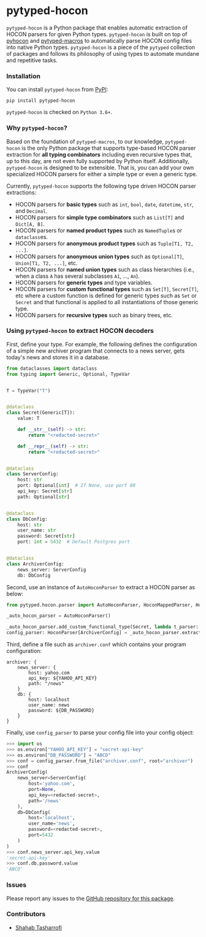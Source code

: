 # pytyped-hocon

`pytyped-hocon` is a Python package that enables automatic extraction of HOCON parsers for given Python types.
`pytyped-hocon` is built on top of [pyhocon](https://pypi.org/project/pyhocon/) and [pytyped-macros](https://pypi.org/project/pytyped-macros/) to automatically parse HOCON config files into native Python types.
`pytyped-hocon` is a piece of the `pytyped` collection of packages and follows its philosophy of using types to automate mundane and repetitive tasks.

### Installation

You can install `pytyped-hocon` from [PyPI](https://pypi.org/):

```
pip install pytyped-hocon
```

`pytyped-hocon` is checked on `Python 3.6+`.

### Why `pytyped-hocon`?

Based on the foundation of `pytyped-macros`, to our knowledge, `pytyped-hocon` is the only Python package that supports type-based HOCON parser extraction for **all typing combinators** including even recursive types that, up to this day, are not even fully supported by Python itself.
Additionally, `pytyped-hocon` is designed to be extensible.
That is, you can add your own specialized HOCON parsers for either a simple type or even a generic type.

Currently, `pytyped-hocon` supports the following type driven HOCON parser extractions:
- HOCON parsers for **basic types** such as `int`, `bool`, `date`, `datetime`, `str`, and `Decimal`.
- HOCON parsers for **simple type combinators** such as `List[T]` and `Dict[A, B]`.
- HOCON parsers for **named product types** such as `NamedTuple`s or `dataclass`es.
- HOCON parsers for **anonymous product types** such as `Tuple[T1, T2, ...]`.
- HOCON parsers for **anonymous union types** such as `Optional[T]`, `Union[T1, T2, ...]`, etc.
- HOCON parsers for **named union types** such as class hierarchies (i.e., when a class `A` has several subclasses `A1`, ..., `An`).
- HOCON parsers for **generic types** and type variables.
- HOCON parsers for **custom functional types** such as `Set[T]`, `Secret[T]`, etc where a custom function is defined for generic types such as `Set` or `Secret` and that functional is applied to all instantiations of those generic type.
- HOCON parsers for **recursive types** such as binary trees, etc.

### Using `pytyped-hocon` to extract HOCON decoders

First, define your type.
For example, the following defines the configuration of a simple new archiver program that connects to a news server, gets today's news and stores it in a database.

```python
from dataclasses import dataclass
from typing import Generic, Optional, TypeVar


T = TypeVar("T")


@dataclass
class Secret(Generic[T]):
    value: T

    def __str__(self) -> str:
        return "<redacted-secret>"

    def __repr__(self) -> str:
        return "<redacted-secret>"


@dataclass
class ServerConfig:
    host: str
    port: Optional[int]  # If None, use port 80
    api_key: Secret[str]
    path: Optional[str]


@dataclass
class DbConfig:
    host: str
    user_name: str
    password: Secret[str]
    port: int = 5432  # Default Postgres port


@dataclass
class ArchiverConfig:
    news_server: ServerConfig
    db: DbConfig
```

Second, use an instance of `AutoHoconParser` to extract a HOCON parser as below:

```python
from pytyped.hocon.parser import AutoHoconParser, HoconMappedParser, HoconParser

_auto_hocon_parser = AutoHoconParser()

_auto_hocon_parser.add_custom_functional_type(Secret, lambda t_parser: HoconMappedParser(t_parser, lambda s: Secret(s)))
config_parser: HoconParser[ArchiverConfig] = _auto_hocon_parser.extract(ArchiverConfig)
```

Third, define a file such as `archiver.conf` which contains your program configuration:

```HOCON
archiver: {
    news_server: {
        host: yahoo.com
        api_key: ${YAHOO_API_KEY}
        path: "/news"
    }
    db: {
        host: localhost
        user_name: news
        password: ${DB_PASSWORD}
    }
}
```

Finally, use `config_parser` to parse your config file into your config object:

```python
>>> import os
>>> os.environ["YAHOO_API_KEY"] = "secret-api-key"
>>> os.environ["DB_PASSWORD"] = "ABCD"
>>> conf = config_parser.from_file("archiver.conf", root="archiver")
>>> conf
ArchiverConfig(
    news_server=ServerConfig(
        host='yahoo.com',
        port=None,
        api_key=<redacted-secret>,
        path='/news'
    ),
    db=DbConfig(
        host='localhost',
        user_name='news',
        password=<redacted-secret>,
        port=5432
    )
)
>>> conf.news_server.api_key.value
'secret-api-key'
>>> conf.db.password.value
'ABCD'
```

### Issues

Please report any issues to the [GitHub repository for this package](https://github.com/stasharrofi/pytyped).

### Contributors

- [Shahab Tasharrofi](mailto:shahab.tasharrofi@gmail.com)
